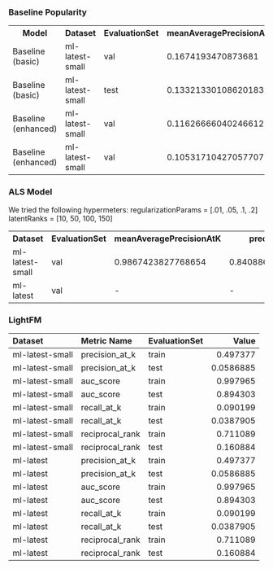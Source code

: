 ### Baseline Popularity

<table>
<tbody>
<tr>
<th>Model</th>
<th>Dataset</th>
<th>EvaluationSet</th>
<th>meanAveragePrecisionAtK</th>
<th>precisionAtK</th>
<th>ndcgAtK</th>
<th>recallAtK</th>
<th>RMSE</th>
<th>MAE</th>
</tr>
<tr>
<td>Baseline (basic)</td>
<td>ml-latest-small</td>
<td>val</td>
<td>0.1674193470873681</td>
<td>0.2657575757575758</td>
<td>0.30717186305586314</td>
<td>0.214635171587694</td>
<td>2.8900682424959547</td>
<td>2.6847254988141294</td>
</tr>
<tr>
<td>Baseline (basic)</td>
<td>ml-latest-small</td>
<td>test</td>
<td>0.13321330108620183</td>
<td>0.2497222222222223</td>
<td>0.30966303059594186</td>
<td>0.2512609472993407</td>
<td>2.716885155902375</td>
<td>2.5017895715351215</td>
</tr>
<tr>
<td>Baseline (enhanced)</td>
<td>ml-latest-small</td>
<td>val</td>
<td>0.11626666040246612</td>
<td>0.23060606060606068</td>
<td>0.27970893328293994</td>
<td>0.18752662891535993</td>
<td>0.9102298086888437</td>
<td>0.7173907756647717</td>
</tr>
<tr>
<td>Baseline (enhanced)</td>
<td>ml-latest-small</td>
<td>val</td>
<td>0.10531710427057707</td>
<td>0.21250000000000005</td>
<td>0.2581285662043938</td>
<td>0.20779147043731516</td>
<td>0.9265907297592388</td>
<td>0.7279776166058616</td>
</tr>
</tbody>
</table>

### ALS Model
We tried the following hypermeters:
regularizationParams = [.01, .05, .1, .2]
latentRanks = [10, 50, 100, 150]

<table>
<tbody>
<tr>
<th>Dataset</th>
<th>EvaluationSet</th>
<th>meanAveragePrecisionAtK</th>
<th>precisionAtK</th>
<th>ndcgAtK</th>
<th>recallAtK</th>
<th>RMSE</th>
<th>MAP</th>
<th>Hyperparameters</th>
</tr>
<tr>
<td>ml-latest-small</td>
<td>val</td>
<td>0.9867423827768654</td>
<td>0.8408866995073893</td>
<td>0.991586980853291</td>
<td>0.6361036751498894</td>
<td>0.870250837627657</td>
<td>0.9629849505999597</td>
<td>Rank: 50  RegParam: 0.1 </td>
</tr>
<tr>
<td>ml-latest</td>
<td>val</td>
<td>-</td>
<td>-</td>
<td>-</td>
<td>-</td>
<td>0.7153376384085554</td>
<td>0.907697335721004</td>
<td>Rank: 150  RegParam: 0.05 </td>
</tr>
</tbody>
</table>


### LightFM

| Dataset         | Metric Name     | EvaluationSet   |     Value |
|:----------------|:----------------|:----------------|----------:|
| ml-latest-small | precision_at_k  | train           | 0.497377  |
| ml-latest-small | precision_at_k  | test            | 0.0586885 |
| ml-latest-small | auc_score       | train           | 0.997965  |
| ml-latest-small | auc_score       | test            | 0.894303  |
| ml-latest-small | recall_at_k     | train           | 0.090199  |
| ml-latest-small | recall_at_k     | test            | 0.0387905 |
| ml-latest-small | reciprocal_rank | train           | 0.711089  |
| ml-latest-small | reciprocal_rank | test            | 0.160884  |
| ml-latest       | precision_at_k  | train           | 0.497377  |
| ml-latest       | precision_at_k  | test            | 0.0586885 |
| ml-latest       | auc_score       | train           | 0.997965  |
| ml-latest       | auc_score       | test            | 0.894303  |
| ml-latest       | recall_at_k     | train           | 0.090199  |
| ml-latest       | recall_at_k     | test            | 0.0387905 |
| ml-latest       | reciprocal_rank | train           | 0.711089  |
| ml-latest       | reciprocal_rank | test            | 0.160884  |
